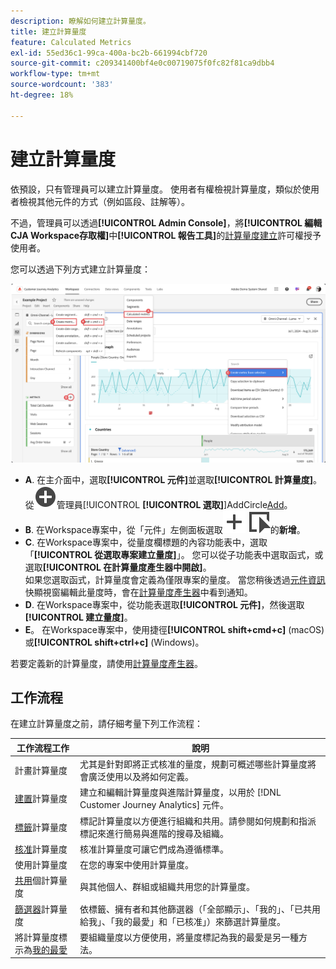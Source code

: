 ```yaml
---
description: 瞭解如何建立計算量度。
title: 建立計算量度
feature: Calculated Metrics
exl-id: 55ed36c1-99ca-400a-bc2b-661994cbf720
source-git-commit: c209341400bf4e0c00719075f0fc82f81ca9dbb4
workflow-type: tm+mt
source-wordcount: '383'
ht-degree: 18%

---
```


# 建立計算量度

依預設，只有管理員可以建立計算量度。 使用者有權檢視計算量度，類似於使用者檢視其他元件的方式（例如區段、註解等）。

不過，管理員可以透過&#x200B;**[!UICONTROL Admin Console]**，將&#x200B;**[!UICONTROL 編輯CJA Workspace存取權]**&#x200B;中&#x200B;**[!UICONTROL 報告工具]**&#x200B;的[計算量度建立](/help/technotes/access-control.md#user-level-access)許可權授予使用者。


您可以透過下列方式建立計算量度：

![建立量度的方式](assets/create-metric.png)

* **A**. 在主介面中，選取&#x200B;**[!UICONTROL 元件]**&#x200B;並選取&#x200B;**[!UICONTROL 計算量度]**。 從![計算量度](/help/assets/icons/AddCircle.svg)管理員[!UICONTROL **[!UICONTROL 選取]**]AddCircle[Add](/help/components/calc-metrics/cm-workflow/cm-manager.md)。
* **B**. 在Workspace專案中，從「元件」左側面板選取![事件](/help/assets/icons/Add.svg) ![量度](/help/assets/icons/Event.svg)的&#x200B;**新增**。
* **C**. 在Workspace專案中，從量度欄標題的內容功能表中，選取「**[!UICONTROL 從選取專案建立量度]**」。 您可以從子功能表中選取函式，或選取&#x200B;**[!UICONTROL 在計算量度產生器中開啟]**。 <br/>如果您選取函式，計算量度會定義為僅限專案的量度。 當您稍後透過[元件資訊](/help/components/use-components-in-workspace.md#component-info)快顯視窗編輯此量度時，會在[計算量度產生器](/help/components/calc-metrics/cm-workflow/cm-build-metrics.md)中看到通知。
* **D**. 在Workspace專案中，從功能表選取&#x200B;**[!UICONTROL 元件]**，然後選取&#x200B;**[!UICONTROL 建立量度]**。
* **E**。 在Workspace專案中，使用捷徑&#x200B;**[!UICONTROL shift+cmd+c]** (macOS)或&#x200B;**[!UICONTROL shift+ctrl+c]** (Windows)。

若要定義新的計算量度，請使用[計算量度產生器](/help/components/calc-metrics/cm-workflow/cm-build-metrics.md)。


## 工作流程

在建立計算量度之前，請仔細考量下列工作流程：

| 工作流程工作 | 說明 |
| --- | --- |
| 計畫計算量度 | 尤其是針對即將正式核准的量度，規劃可概述哪些計算量度將會廣泛使用以及將如何定義。 |
| [建置](/help/components/calc-metrics/cm-workflow/cm-build-metrics.md)計算量度 | 建立和編輯計算量度與進階計算量度，以用於 [!DNL Customer Journey Analytics] 元件。 |
| [標籤](cm-tagging.md)計算量度 | 標記計算量度以方便進行組織和共用。請參閱如何規劃和指派標記來進行簡易與進階的搜尋及組織。 |
| [核准](cm-approving.md)計算量度 | 核准計算量度可讓它們成為遵循標準。 |
| 使用計算量度 | 在您的專案中使用計算量度。 |
| [共用](cm-sharing.md)個計算量度 | 與其他個人、群組或組織共用您的計算量度。 |
| [篩選器](cm-filter.md)計算量度 | 依標籤、擁有者和其他篩選器（「全部顯示」、「我的」、「已共用給我」、「我的最愛」和「已核准」）來篩選計算量度。 |
| 將計算量度標示為[我的最愛](cm-finding.md) | 要組織量度以方便使用，將量度標記為我的最愛是另一種方法。 |

